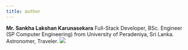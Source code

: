 ```yaml
---
title: author
---
```


**Mr. Sankha Lakshan Karunasekara** Full-Stack Developer, BSc. Engineer (SP Computer Engineering) from University of Peradeniya, Sri Lanka. Astronomer, Traveler.
![][image_ref_a32ff4ads]

[image_ref_a32ff4ads]: data:image/png;base64,iVBORw0KGgoAAAANSUhEke02C1MyA29UWKgPA...RS12D==
